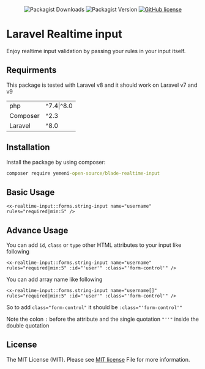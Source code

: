 <div style="text-align: center;">

![Packagist Downloads](https://img.shields.io/packagist/dt/yemeni-open-source/blade-realtime-input?color=blue&label=Downloads&logo=packagist&logoColor=white)
![Packagist Version](https://img.shields.io/packagist/v/yemeni-open-source/blade-realtime-input?color=green&label=Version&logo=laravel&logoColor=white)
[![GitHub license](https://img.shields.io/github/license/yemeni-open-source/blade-realtime-input)](https://github.com/Yemeni-Open-Source/blade-realtime-input/blob/father/LICENSE)
</div>

# Laravel Realtime input

Enjoy realtime input validation by passing your rules in your input itself.

## Requirments

This package is tested with Laravel v8 and it should work on Laravel v7 and v9

|||
|-|-|
|php| ^7.4&#124;^8.0|
|Composer| ^2.3|
|Laravel| ^8.0|

## Installation

Install the package by using composer:

```bat
composer require yemeni-open-source/blade-realtime-input
```

## Basic Usage



```blade
<x-realtime-input::forms.string-input name="username" rules="required|min:5" />
```

## Advance Usage

You can add ```id```, ```class``` or ```type``` other HTML attributes to your input like following

```blade
<x-realtime-input::forms.string-input name="username" rules="required|min:5" :id="'user'" :class="'form-control'" />
```


You can add array name like following

```blade
<x-realtime-input::forms.string-input name="username[]" rules="required|min:5" :id="'user'" :class="'form-control'" />
```

So to add ```class="form-control"``` it should be ```:class="'form-control'"```

Note the colon ```:``` before the attribute and the single quotation ```"''"``` inside the double quotation

## License

The MIT License (MIT). Please see [MIT license](LICENSE) File for more information.